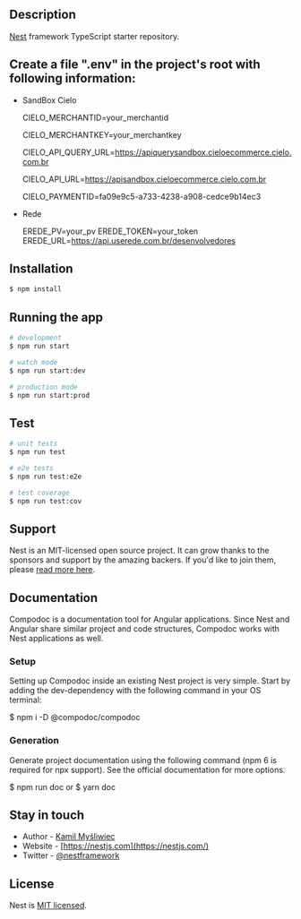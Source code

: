 

## Description

[Nest](https://github.com/nestjs/nest) framework TypeScript starter repository.

## Create a file ".env" in the project's root with following information:

- SandBox Cielo

    CIELO_MERCHANTID=your_merchantid 
    
    CIELO_MERCHANTKEY=your_merchantkey
    
    CIELO_API_QUERY_URL=https://apiquerysandbox.cieloecommerce.cielo.com.br
    
    CIELO_API_URL=https://apisandbox.cieloecommerce.cielo.com.br
    
    CIELO_PAYMENTID=fa09e9c5-a733-4238-a908-cedce9b14ec3

- Rede

    EREDE_PV=your_pv
    EREDE_TOKEN=your_token
    EREDE_URL=https://api.userede.com.br/desenvolvedores

## Installation

```bash
$ npm install
```

## Running the app

```bash
# development
$ npm run start

# watch mode
$ npm run start:dev

# production mode
$ npm run start:prod
```

## Test

```bash
# unit tests
$ npm run test

# e2e tests
$ npm run test:e2e

# test coverage
$ npm run test:cov
```

## Support

Nest is an MIT-licensed open source project. It can grow thanks to the sponsors and support by the amazing backers. If you'd like to join them, please [read more here](https://docs.nestjs.com/support).

## Documentation
Compodoc is a documentation tool for Angular applications. Since Nest and Angular share similar project and code structures, Compodoc works with Nest applications as well.

### Setup
Setting up Compodoc inside an existing Nest project is very simple. Start by adding the dev-dependency with the following command in your OS terminal:

$ npm i -D @compodoc/compodoc

### Generation
Generate project documentation using the following command (npm 6 is required for npx support). See the official documentation for more options.

$ npm run doc
or
$ yarn doc

## Stay in touch

- Author - [Kamil Myśliwiec](https://kamilmysliwiec.com)
- Website - [https://nestjs.com](https://nestjs.com/)
- Twitter - [@nestframework](https://twitter.com/nestframework)

## License

Nest is [MIT licensed](LICENSE).
